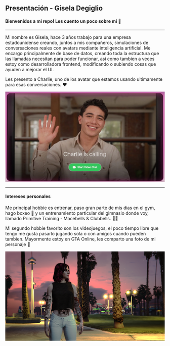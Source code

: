 ## Presentación - Gisela Degiglio

#### Bienvenidos a mi repo! Les cuento un poco sobre mi 🙂

---
Mi nombre es Gisela, hace 3 años trabajo para una empresa estadounidense creando, juntos a mis compañeros, simulaciones de conversaciones reales con avatars mediante inteligencia artificial. Me encargo principalmente de base de datos, creando toda la estructura que las llamadas necesitan para poder funcionar, asi como tambien a veces estoy como desarrolladora frontend, modificando o subiendo cosas que ayuden a mejorar el UI. 

Les presento a Charlie, uno de los avatar que estamos usando ultimamente para esas conversaciones. ❤️

![Texto alternativo](charlie.jpg)

---

#### Intereses personales

Me principal hobbie es entrenar, paso gran parte de mis dias en el gym, hago boxeo 🥊 y un entrenamiento particular del gimnasio donde voy, llamado Primitive Training - Macebells & Clubbells. 🏋️‍♀️



Mi segundo hobbie favorito son los videojuegos, el poco tiempo libre que tengo me gusta pasarlo jugando sola o con amigos cuando pueden tambien. Mayormente estoy en GTA Online, les comparto una foto de mi personaje 🥰

![Texto alternativo](jane.png)
